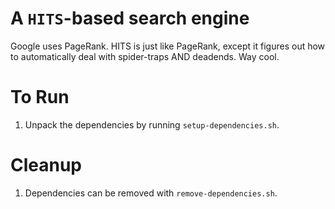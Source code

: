 # A `HITS`-based search engine

Google uses PageRank.  HITS is just like PageRank, except it figures out how to automatically deal with spider-traps AND deadends.  Way cool.

# To Run

1. Unpack the dependencies by running `setup-dependencies.sh`.

# Cleanup

1. Dependencies can be removed with `remove-dependencies.sh`.
